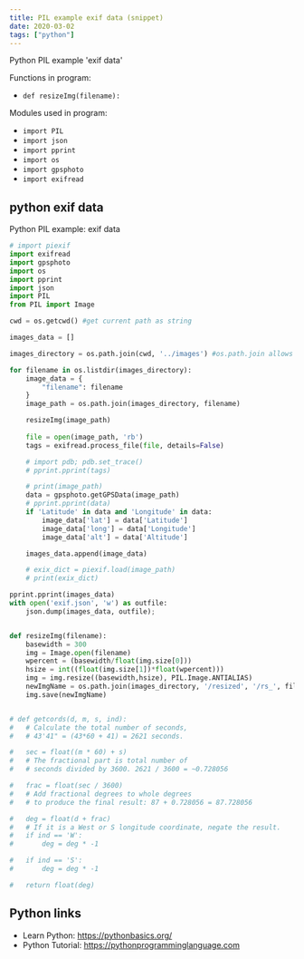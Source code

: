 ```yaml
---
title: PIL example exif data (snippet)
date: 2020-03-02
tags: ["python"]
---
```

Python PIL example 'exif data'

Functions in program: 
* `def resizeImg(filename):	`

Modules used in program: 
* `import PIL`
* `import json`
* `import pprint`
* `import os`
* `import gpsphoto`
* `import exifread`

## python exif data

Python PIL example: exif data

```python
# import piexif
import exifread
import gpsphoto
import os
import pprint
import json
import PIL
from PIL import Image

cwd = os.getcwd() #get current path as string

images_data = []

images_directory = os.path.join(cwd, '../images') #os.path.join allows this to work on windows as well for \

for filename in os.listdir(images_directory): 
	image_data = {
		"filename": filename
	}
	image_path = os.path.join(images_directory, filename)

	resizeImg(image_path)
	
	file = open(image_path, 'rb')
	tags = exifread.process_file(file, details=False)

	# import pdb; pdb.set_trace()
	# pprint.pprint(tags)

	# print(image_path)
	data = gpsphoto.getGPSData(image_path)
	# pprint.pprint(data)
	if 'Latitude' in data and 'Longitude' in data:
		image_data['lat'] = data['Latitude']
		image_data['long'] = data['Longitude']
		image_data['alt'] = data['Altitude']

	images_data.append(image_data)

	# exix_dict = piexif.load(image_path)
	# print(exix_dict)

pprint.pprint(images_data)
with open('exif.json', 'w') as outfile:
	json.dump(images_data, outfile);


def resizeImg(filename):	
	basewidth = 300
	img = Image.open(filename)
	wpercent = (basewidth/float(img.size[0]))
	hsize = int((float(img.size[1])*float(wpercent)))
	img = img.resize((basewidth,hsize), PIL.Image.ANTIALIAS)
	newImgName = os.path.join(images_directory, '/resized', '/rs_', filename)
	img.save(newImgName) 


# def getcords(d, m, s, ind):
# 	# Calculate the total number of seconds, 
# 	# 43'41" = (43*60 + 41) = 2621 seconds.

# 	sec = float((m * 60) + s)
# 	# The fractional part is total number of 
# 	# seconds divided by 3600. 2621 / 3600 = ~0.728056

# 	frac = float(sec / 3600)
# 	# Add fractional degrees to whole degrees 
# 	# to produce the final result: 87 + 0.728056 = 87.728056

# 	deg = float(d + frac)
# 	# If it is a West or S longitude coordinate, negate the result.
# 	if ind == 'W':
# 		deg = deg * -1

# 	if ind == 'S':
# 		deg = deg * -1

# 	return float(deg)

```

## Python links

- Learn Python: https://pythonbasics.org/
- Python Tutorial: https://pythonprogramminglanguage.com
